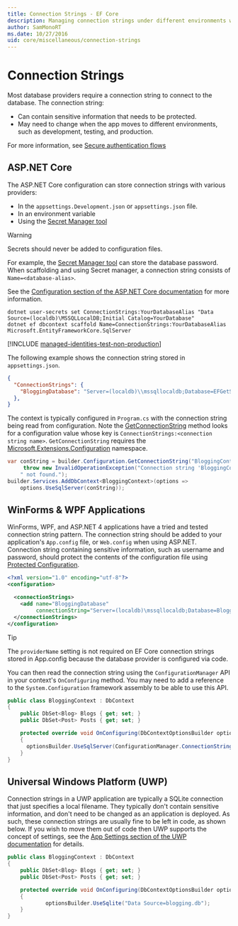 ```yaml
---
title: Connection Strings - EF Core
description: Managing connection strings under different environments with Entity Framework Core
author: SamMonoRT
ms.date: 10/27/2016
uid: core/miscellaneous/connection-strings
---
```

# Connection Strings

Most database providers require a connection string to connect to the database. The connection string:

* Can contain sensitive information that needs to be protected.
* May need to change when the app moves to different environments, such as development, testing, and production.

For more information, see [Secure authentication flows](/aspnet/core/security/#secure-authentication-flows)

## ASP.NET Core

The ASP.NET Core configuration can store connection strings with various providers:

* In the `appsettings.Development.json` or `appsettings.json` file.
* In an environment variable
* Using the [Secret Manager tool](/aspnet/core/security/app-secrets#secret-manager)

> [!WARNING]
> Secrets should never be added to configuration files.

For example, the [Secret Manager tool](/aspnet/core/security/app-secrets#secret-manager) can store the database password. When scaffolding and using Secret manager, a connection string consists of `Name=<database-alias>`.

See the [Configuration section of the ASP.NET Core documentation](/aspnet/core/fundamentals/configuration) for more information.

```dotnetcli
dotnet user-secrets set ConnectionStrings:YourDatabaseAlias "Data Source=(localdb)\MSSQLLocalDB;Initial Catalog=YourDatabase"
dotnet ef dbcontext scaffold Name=ConnectionStrings:YourDatabaseAlias Microsoft.EntityFrameworkCore.SqlServer
```

[!INCLUDE [managed-identities-test-non-production](~/core/includes/managed-identities-test-non-production.md)]

The following example shows the connection string stored in `appsettings.json`.

```json
{
  "ConnectionStrings": {
    "BloggingDatabase": "Server=(localdb)\\mssqllocaldb;Database=EFGetStarted.ConsoleApp.NewDb;Trusted_Connection=True;"
  },
}
```

The context is typically configured in `Program.cs` with the connection string being read from configuration. Note the [GetConnectionString](/dotnet/api/microsoft.extensions.configuration.configurationextensions.getconnectionstring) method looks for a configuration value whose key is `ConnectionStrings:<connection string name>`. `GetConnectionString` requires the [Microsoft.Extensions.Configuration](/dotnet/api/microsoft.extensions.configuration) namespace.

```csharp
var conString = builder.Configuration.GetConnectionString("BloggingContext") ??
     throw new InvalidOperationException("Connection string 'BloggingContext'" +
    " not found.");
builder.Services.AddDbContext<BloggingContext>(options =>
    options.UseSqlServer(conString));
```

## WinForms & WPF Applications

WinForms, WPF, and ASP.NET 4 applications have a tried and tested connection string pattern. The connection string should be added to your application's `App.config` file, or `Web.config` when using ASP.NET. Connection string containing sensitive information, such as username and password, should protect the contents of the configuration file using [Protected Configuration](/dotnet/framework/data/adonet/connection-strings-and-configuration-files#encrypting-configuration-file-sections-using-protected-configuration).

```xml
<?xml version="1.0" encoding="utf-8"?>
<configuration>

  <connectionStrings>
    <add name="BloggingDatabase"
         connectionString="Server=(localdb)\mssqllocaldb;Database=Blogging;Trusted_Connection=True;" />
  </connectionStrings>
</configuration>
```

> [!TIP]
> The `providerName` setting is not required on EF Core connection strings stored in App.config because the database provider is configured via code.

You can then read the connection string using the `ConfigurationManager` API in your context's `OnConfiguring` method. You may need to add a reference to the `System.Configuration` framework assembly to be able to use this API.

```csharp
public class BloggingContext : DbContext
{
    public DbSet<Blog> Blogs { get; set; }
    public DbSet<Post> Posts { get; set; }

    protected override void OnConfiguring(DbContextOptionsBuilder optionsBuilder)
    {
      optionsBuilder.UseSqlServer(ConfigurationManager.ConnectionStrings["BloggingDatabase"].ConnectionString);
    }
}
```

## Universal Windows Platform (UWP)

Connection strings in a UWP application are typically a SQLite connection that just specifies a local filename. They typically don't contain sensitive information, and don't need to be changed as an application is deployed. As such, these connection strings are usually fine to be left in code, as shown below. If you wish to move them out of code then UWP supports the concept of settings, see the [App Settings section of the UWP documentation](/windows/uwp/app-settings/store-and-retrieve-app-data) for details.

```csharp
public class BloggingContext : DbContext
{
    public DbSet<Blog> Blogs { get; set; }
    public DbSet<Post> Posts { get; set; }

    protected override void OnConfiguring(DbContextOptionsBuilder optionsBuilder)
    {
            optionsBuilder.UseSqlite("Data Source=blogging.db");
    }
}
```
